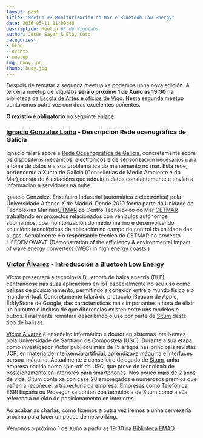 ```yaml
---
layout: post
title: "Meetup #3 Monitorización do Mar e Bluetooh Low Energy"
date: 2016-05-11 11:00:46
description: Meetup #3 de Vigolabs
author: Jesús Sayar & Eloy Coto
categories:
- blog
- events
- meetup
img: buoy.jpg
thumb: buoy.jpg
---
```



Despois de rematar a segunda meetup xa podemos unha nova edición. A terceira
meetup de Vigolabs **será o próximo 1 de Xuño as 19:30** na biblioteca da
[Escola de Artes e oficios de
Vigo](https://www.google.es/maps/dir/''/emao+vigo/@42.2376152,-8.7896432,12z/data=!3m1!4b1!4m8!4m7!1m0!1m5!1m1!1s0xd2f6269934ff289:0x5c679db099dd2018!2m2!1d-8.7196033!2d42.2376365).
Nesta segunda meetup contaremos outra vez con dous excelentes poñentes.

**O rexistro é obligatorio** no seguinte
[enlace](https://www.eventbrite.es/e/entradas-meetup-3-rede-oceanografica-de-galicia-e-bluetooh-low-energy-25386611037)

<!--more-->

### [Ignacio Gonzalez Liaño](http://www.cetmar.org/#) - Descripción Rede ocenográfica de Galicia

Ignacio falará sobre a [Rede Oceanográfica de
Galicia](http://www2.meteogalicia.es/galego/observacion/plataformas/plataformas.asp),
concretamente sobre os dispositivos mecánicos, electrónicos e de sensorización
necesarios para a toma de datos e a sua problemática do mantemento no mar. Esta
rede, pertencente a Xunta de Galicia (Consellerias de Medio Ambiente e do
Mar),consta de 6 estacións que adquiren datos constantemente e envían a
información a servidores na nube.

Ignacio González. Enxeñeiro Industrial (automática e electrónica) pola
Universidade Alfonso X de Madrid. Dende 2010 forma parte da Unidade de
Tecnoloxías Mariñas[UTMAR](http://www.utm.csic.es/) do Centro Tecnolóxico do
Mar [CETMAR](http://www.cetmar.org/) traballando en proxectos relacionados con
vehículos autónomos submariños, coa monitorización do medio mariño e
desenvolvendo solucións tecnolóxicas de aplicación no campo do control da
calidade das augas.  Actualmente é o responsable técnico do CETMAR no proxecto
LIFEDEMOWAVE (Demonstration of the efficiency & environmental impact of wave
energy converters (WEC) in high energy coasts.)

### [Víctor Álvarez](https://www.linkedin.com/in/victoras) - Introducción a Bluetooh Low Energy

Víctor presentará a tecnoloxía Bluetooth de baixa enerxía (BLE), centrándose
nas súas aplicacións en IoT especialmente no seu uso como balizas de
posicionamento, permitindo a conexión entre o mundo físico e o mundo virtual.
Concretamente falará do protocolo iBeacon de Apple, EddyStone de Google, das
características máis importantes a hora de elixir un ou outro e incluso de que
diferencias existen entre uns modelos e outros. Finalmente rematará describindo
o uso por parte de [Situm](https://situm.es/) deste tipo de balizas.

[Víctor Álvarez](https://www.linkedin.com/in/victoras) é enxeñeiro informático
e doutor en sistemas intelixentes pola Universidade de Santiago de Compostela
(USC). Durante a sua etapa como investigador Víctor publicou máis de 15 artigos
nas principais revistas JCR, en materia de intelixencia artificial, aprendizaxe
máquina e interfaces persoa-máquina. Actualmente é conselleiro delegado de
[Situm](https://situm.es), unha empresa nacida como spin-off da USC, que prove
de tecnoloxía de posicionamento en interiores para smartphones. Nos pouco máis
de 2 anos de vida, Situm conta xa con case 20 empregados e numerosos premios
que veñen a recoñecer a traxectoria da empresa. Empresas como Telefonica, ESRI
España ou Prosegur xa contan coa tecnoloxía de Situm como a súa referencia no
eido do posicionamento en interiores.

Ao acabar as charlas, como fixemos a outra vez iremos a unha cervexería próxima
para facer un pouco de networking.

Vémonos o próximo 1 de Xuño a partir as 19:30 na [Biblioteca
EMAO](https://twitter.com/bibliotecaemao).
